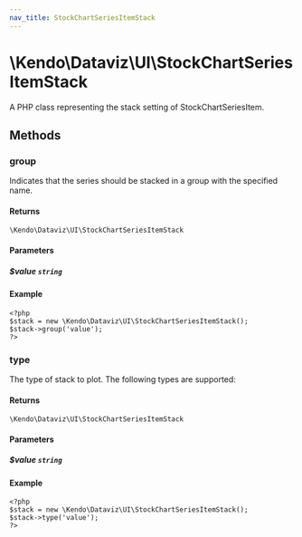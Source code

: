 ```yaml
---
nav_title: StockChartSeriesItemStack
---
```


# \Kendo\Dataviz\UI\StockChartSeriesItemStack

A PHP class representing the stack setting of StockChartSeriesItem.


## Methods

### group
Indicates that the series should be stacked in a group with the specified name.

#### Returns
`\Kendo\Dataviz\UI\StockChartSeriesItemStack`

#### Parameters

##### $value `string`



#### Example 
    <?php
    $stack = new \Kendo\Dataviz\UI\StockChartSeriesItemStack();
    $stack->group('value');
    ?>

### type
The type of stack to plot. The following types are supported:

#### Returns
`\Kendo\Dataviz\UI\StockChartSeriesItemStack`

#### Parameters

##### $value `string`



#### Example 
    <?php
    $stack = new \Kendo\Dataviz\UI\StockChartSeriesItemStack();
    $stack->type('value');
    ?>

